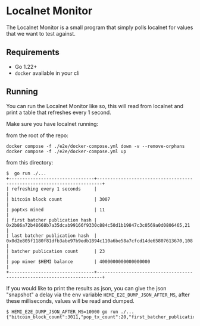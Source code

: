 # Localnet Monitor

The Localnet Monitor is a small program that simply polls localnet for values
that we want to test against.  

## Requirements

* Go 1.22+
* `docker` available in your cli

## Running

You can run the Localnet Monitor like so, this will read from localnet
and print a table that refreshes every 1 second.

Make sure you have localnet running:

from the root of the repo:
```
docker compose -f ./e2e/docker-compose.yml down -v --remove-orphans
docker compose -f ./e2e/docker-compose.yml up
```

from this directory:
```
$  go run ./... 
+--------------------------------+------------------------------------------------------------------------+
| refreshing every 1 seconds     |                                                                        |
| bitcoin block count            | 3007                                                                   |
| poptxs mined                   | 11                                                                     |
| first batcher publication hash | 0x2b86a72b48668b7a35dcab99166f9330c884c50d1b19847c3c0569a0d0806465,21  |
| last batcher publication hash  | 0x0d2e805f1180f81dfb3abe97b9edb1894c110a6be58a7cfcd14de65807613670,108 |
| batcher publication count      | 23                                                                     |
| pop miner $HEMI balance        | 4000000000000000000                                                    |
+--------------------------------+------------------------------------------------------------------------+
```

If you would like to print the results as json, you can give the json 
"snapshot" a delay via the env variable `HEMI_E2E_DUMP_JSON_AFTER_MS`, 
after these milliseconds, values will be read and dumped.

```
$ HEMI_E2E_DUMP_JSON_AFTER_MS=10000 go run ./... 
{"bitcoin_block_count":3011,"pop_tx_count":20,"first_batcher_publication_hash":"0x2b86a72b48668b7a35dcab99166f9330c884c50d1b19847c3c0569a0d0806465,21","last_batcher_publication_hash":"0x5ec52eeba46c300e98546de25991c1862ef8dd11c3ee3357ee2a717517e2fe8c,192","batcher_publication_count":34,"pop_miner_hemi_balance":"14000000000000000000"}
```